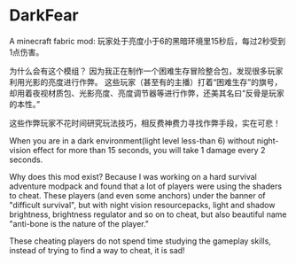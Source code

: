 # DarkFear
A minecraft fabric mod:
玩家处于亮度小于6的黑暗环境里15秒后，每过2秒受到1点伤害。

为什么会有这个模组？ 因为我正在制作一个困难生存冒险整合包，发现很多玩家利用光影的亮度进行作弊。 这些玩家（甚至有的主播）打着“困难生存”的旗号，却用着夜视材质包、光影亮度、亮度调节器等进行作弊，还美其名曰“反骨是玩家的本性。”

这些作弊玩家不花时间研究玩法技巧，相反费神费力寻找作弊手段，实在可悲！

When you are in a dark environment(light level less-than 6) without night-vision effect for more than 15 seconds, you will take 1 damage every 2 seconds.

Why does this mod exist? Because I was working on a hard survival adventure modpack and found that a lot of players were using the shaders to cheat.
These players (and even some anchors) under the banner of "difficult survival", but with night vision resourcepacks, light and shadow brightness, brightness regulator and so on to cheat, but also beautiful name "anti-bone is the nature of the player."

These cheating players do not spend time studying the gameplay skills, instead of trying to find a way to cheat, it is sad!
